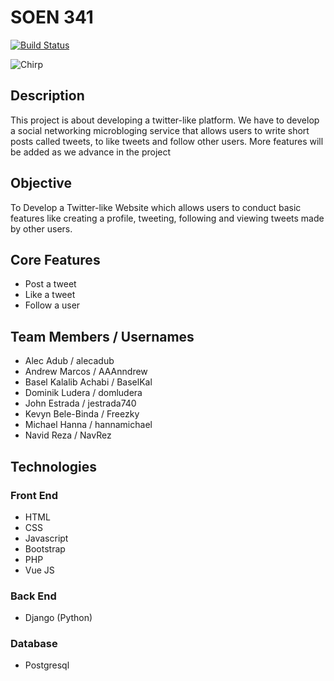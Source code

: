 # SOEN 341

[![Build Status](https://travis-ci.org/domludera/SOEN341UA4.svg?branch=master)](https://travis-ci.org/domludera/SOEN341UA4)

![Chirp](https://i.ibb.co/crv58YB/chirp.png)

## Description

This project is  about developing a twitter-like platform.  We have to develop a social networking microbloging service that allows users to write short posts called tweets, to like tweets and follow other users. More features will be added as we advance in the project

## Objective

To Develop a Twitter-like Website which allows users to conduct basic features like creating a profile, tweeting, following and viewing tweets made by other users.

## Core Features

* Post a tweet
* Like a tweet
* Follow a user

## Team Members / Usernames

* Alec Adub / alecadub
* Andrew Marcos / AAAnndrew
* Basel Kalalib Achabi / BaselKal
* Dominik Ludera / domludera
* John Estrada / jestrada740
* Kevyn Bele-Binda / Freezky
* Michael Hanna / hannamichael
* Navid Reza / NavRez

## Technologies

### Front End
* HTML
* CSS
* Javascript
* Bootstrap
* PHP
* Vue JS

### Back End
* Django (Python)

### Database
* Postgresql
